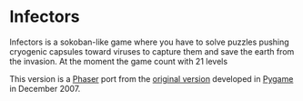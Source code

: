# Infectors
Infectors is a sokoban-like game where you have to solve puzzles pushing cryogenic capsules 
toward viruses to capture them and save the earth from the invasion. At the moment the game 
count with 21 levels

This version is a [Phaser](http://phaser.io) port from the 
[original version](http://pygame.org/project-Infectors-567-.html) developed in [Pygame](http://pygame.org) 
in December 2007.
